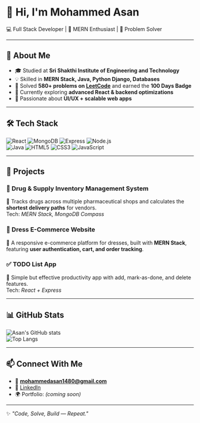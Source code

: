 # 👋 Hi, I'm Mohammed Asan  

💻 Full Stack Developer | 🚀 MERN Enthusiast | 🔧 Problem Solver  

---

## 🌟 About Me
- 🎓 Studied at **Sri Shakthi Institute of Engineering and Technology**  
- 💡 Skilled in **MERN Stack, Java, Python Django, Databases**  
- 🧩 Solved **580+ problems on [LeetCode](https://leetcode.com/u/mohammed_asan/)** and earned the **100 Days Badge**  
- 🌱 Currently exploring **advanced React & backend optimizations**  
- 🎯 Passionate about **UI/UX + scalable web apps**  

---

## 🛠 Tech Stack

![React](https://img.shields.io/badge/React-20232A?style=for-the-badge&logo=react&logoColor=61DAFB)
![MongoDB](https://img.shields.io/badge/MongoDB-4ea94b?style=for-the-badge&logo=mongodb&logoColor=white)
![Express](https://img.shields.io/badge/Express.js-000000?style=for-the-badge&logo=express&logoColor=white)
![Node.js](https://img.shields.io/badge/Node.js-339933?style=for-the-badge&logo=nodedotjs&logoColor=white)  
![Java](https://img.shields.io/badge/Java-ED8B00?style=for-the-badge&logo=openjdk&logoColor=white)
![HTML5](https://img.shields.io/badge/HTML5-DD4B25?style=for-the-badge&logo=html5&logoColor=white)
![CSS3](https://img.shields.io/badge/CSS3-1572B6?style=for-the-badge&logo=css3)
![JavaScript](https://img.shields.io/badge/JavaScript-F7DF1E?style=for-the-badge&logo=javascript&logoColor=black)

---

## 🚀 Projects

### 🏥 Drug & Supply Inventory Management System
📌 Tracks drugs across multiple pharmaceutical shops and calculates the **shortest delivery paths** for vendors.  
Tech: *MERN Stack, MongoDB Compass*  

### 👕 Dress E-Commerce Website
📌 A responsive e-commerce platform for dresses, built with **MERN Stack**, featuring **user authentication, cart, and order tracking**.  

### ✅ TODO List App
📌 Simple but effective productivity app with add, mark-as-done, and delete features.  
Tech: *React + Express*  

---

## 📊 GitHub Stats

![Asan's GitHub stats](https://github-readme-stats.vercel.app/api?username=mohammedasan&show_icons=true&theme=radical)  
![Top Langs](https://github-readme-stats.vercel.app/api/top-langs/?username=mohammedasan&layout=compact&theme=radical)  

---

## 📫 Connect With Me
- 📧 **mohammedasan1480@gmail.com**  
- 💼 [LinkedIn](https://linkedin.com/in/YOUR_LINKEDIN)  
- 🌍 Portfolio: *(coming soon)*  

---
✨ *"Code, Solve, Build — Repeat."*
